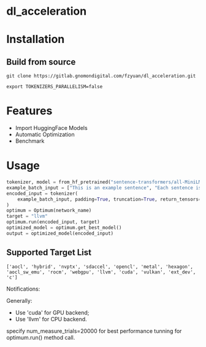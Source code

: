 # dl_acceleration

# Installation
## Build from source
```
git clone https://gitlab.gnomondigital.com/fzyuan/dl_acceleration.git
```
```
export TOKENIZERS_PARALLELISM=false
```
# Features
- Import HuggingFace Models
- Automatic Optimization
- Benchmark
# Usage
```python
tokenizer, model = from_hf_pretrained("sentence-transformers/all-MiniLM-L6-v2")
example_batch_input = ["This is an example sentence", "Each sentence is converted"]
encoded_input = tokenizer(
    example_batch_input, padding=True, truncation=True, return_tensors="pt"
)
optimum = Optimum(network_name)
target = "llvm"
optimum.run(encoded_input, target)
optimized_model = optimum.get_best_model()
output = optimized_model(encoded_input)
```
## Supported Target List
```
['aocl', 'hybrid', 'nvptx', 'sdaccel', 'opencl', 'metal', 'hexagon', 'aocl_sw_emu', 'rocm', 'webgpu', 'llvm', 'cuda', 'vulkan', 'ext_dev', 'c']
```
Notifications: 


Generally: 
- Use 'cuda' for GPU backend;
- Use 'llvm' for CPU backend.

specify num_measure_trials=20000 for best performance tunning for optimum.run() method call.